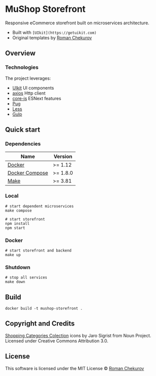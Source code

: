 # MuShop Storefront

Responsive eCommerce storefront built on microservices architecture.

- Built with `[UIkit](https://getuikit.com)`
- Original templates by [Roman Chekurov](https://github.com/chekromul/uikit-ecommerce-template)

## Overview

### Technologies

The project leverages:

- [UIkit](https://getuikit.com) UI components
- [axios](https://www.npmjs.com/package/axios) Http client
- [core-js](https://www.npmjs.com/package/core-js) ESNext features
- [Pug](https://pugjs.org)
- [Less](http://lesscss.org)
- [Gulp](https://gulpjs.com)

## Quick start

### Dependencies

<table>
  <thead>
    <tr>
      <th>Name</th>
      <th>Version</th>
    </tr>
  </thead>
  <tbody>
    <tr>
      <td><a href="https://docker.com">Docker</a></td>
      <td>>= 1.12</td>
    </tr>
    <tr>
      <td><a href="https://docs.docker.com/compose/">Docker Compose</a></td>
      <td>>= 1.8.0</td>
    </tr>
    <tr>
      <td><a href="http://www.gnu.org/s/make">Make</a></td>
      <td>>= 3.81</td>
    </tr>
  </tbody>
</table>

### Local

```shell
# start dependent microservices
make compose

# start storefront
npm install
npm start
```

### Docker

```shell
# start storefront and backend
make up
```

### Shutdown

```shell
# stop all services
make down
```

## Build

```shell
docker build -t mushop-storefront .
```

## Copyright and Credits

[Shopping Categories Colection](https://thenounproject.com/jarosigrist/collection/shopping-categories) icons by Jaro Sigrist from Noun Project. Licensed under Creative Commons Attribution 3.0.

## License

This software is licensed under the MIT License © [Roman Chekurov](https://github.com/chekromul)
